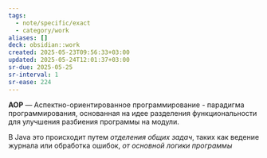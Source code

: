 ```yaml
---
tags:
  - note/specific/exact
  - category/work
aliases: []
deck: obsidian::work
created: 2025-05-23T09:56:33+03:00
updated: 2025-05-24T12:01:37+03:00
sr-due: 2025-05-25
sr-interval: 1
sr-ease: 224
---
```


**AOP**
—
Аспектно-ориентированное программирование - парадигма программирования, основанная на идее разделения функциональности для улучшения разбиения программы на модули.

В Java это происходит путем *отделения общих задач*, таких как ведение журнала или обработка ошибок, *от основной логики программы*
